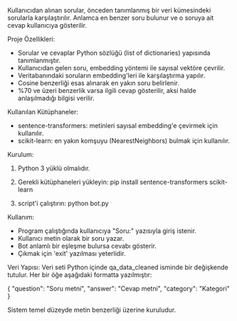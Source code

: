 Kullanıcıdan alınan sorular, önceden tanımlanmış bir veri kümesindeki sorularla karşılaştırılır.
Anlamca en benzer soru bulunur ve o soruya ait cevap kullanıcıya gösterilir.

Proje Özellikleri:
- Sorular ve cevaplar Python sözlüğü (list of dictionaries) yapısında tanımlanmıştır.
- Kullanıcıdan gelen soru, embedding yöntemi ile sayısal vektöre çevrilir.
- Veritabanındaki soruların embedding'leri ile karşılaştırma yapılır.
- Cosine benzerliği esas alınarak en yakın soru belirlenir.
- %70 ve üzeri benzerlik varsa ilgili cevap gösterilir, aksi halde anlaşılmadığı bilgisi verilir.

Kullanılan Kütüphaneler:
- sentence-transformers: metinleri sayısal embedding'e çevirmek için kullanılır.
- scikit-learn: en yakın komşuyu (NearestNeighbors) bulmak için kullanılır.

Kurulum:
1. Python 3 yüklü olmalıdır.
2. Gerekli kütüphaneleri yükleyin:
   pip install sentence-transformers scikit-learn

3. script'i çalıştırın:
   python bot.py

Kullanım:
- Program çalıştığında kullanıcıya "Soru:" yazısıyla giriş istenir.
- Kullanıcı metin olarak bir soru yazar.
- Bot anlamlı bir eşleşme bulursa cevabı gösterir.
- Çıkmak için 'exit' yazılması yeterlidir.

Veri Yapısı:
Veri seti Python içinde qa_data_cleaned isminde bir değişkende tutulur.
Her bir öğe aşağıdaki formatta yazılmıştır:

{
    "question": "Soru metni",
    "answer": "Cevap metni",
    "category": "Kategori"
}

Sistem temel düzeyde metin benzerliği üzerine kuruludur.
